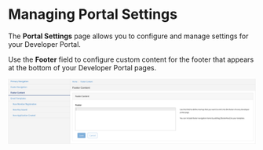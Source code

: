 ﻿---
sidebar_position: 1
---

# Managing Portal Settings

<head>
  <meta name="guidename" content="API Management"/>
  <meta name="context" content="GUID-78fa5255-ccc1-422f-b3b5-33e4299e9991"/>
</head>

The **Portal Settings** page allows you to configure and manage settings for your Developer Portal. 

Use the **Footer** field to configure custom content for the footer that appears at the bottom of your Developer Portal pages. 

![](../../../../Images/messaging_portal_settings.png)
